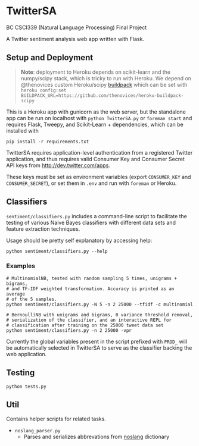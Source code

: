 # TwitterSA

BC CSCI339 (Natural Language Processing) Final Project

A Twitter sentiment analysis web app written with Flask.

## Setup and Deployment

> **Note**: deployment to Heroku depends on scikit-learn and the numpy/scipy
stack, which is tricky to run with Heroku. We depend on @thenovices custom
Heroku/scipy [buildpack](https://github.com/thenovices/heroku-buildpack-scipy)
which can be set with `heroku config:set
BUILDPACK_URL=https://github.com/thenovices/heroku-buildpack-scipy`

This is a Heroku app with gunicorn as the web server, but the standalone app
can be run on localhost with `python TwitterSA.py` or `foreman start` and
requires Flask, Tweepy, and Scikit-Learn + dependencies, which can be installed
with

    pip install -r requirements.txt

TwitterSA requires application-level authentication from a registered Twitter
application, and thus requires valid Consumer Key and Consumer Secret API keys
from http://dev.twitter.com/apps.

These keys must be set as environment variables (export `CONSUMER_KEY` and
`CONSUMER_SECRET`), or set them in `.env` and run with `foreman` or Heroku.

## Classifiers

`sentiment/classifiers.py` includes a command-line script to facilitate the
testing of various Naive Bayes classifiers with different data sets and feature
extraction techniques.

Usage should be pretty self explanatory by accessing help:

    python sentiment/classifiers.py --help

### Examples

    # MultinomialNB, tested with random sampling 5 times, unigrams + bigrams,
    # and TF-IDF weighted transformation. Accuracy is printed as an average
    # of the 5 samples.
    python sentiment/classifiers.py -N 5 -n 2 25000 --tfidf -c multinomial

    # BernoulliNB with unigrams and bigrams, 0 variance threshold removal,
    # serialization of the classifier, and an interactive REPL for
    # classification after training on the 25000 tweet data set
    python sentiment/classifiers.py -n 2 25000 -vpr

Currently the global variables present in the script prefixed with `PROD_` will
be automatically selected in TwitterSA to serve as the classifier backing the
web application.

## Testing

    python tests.py

## Util

Contains helper scripts for related tasks.

 - `noslang_parser.py`
     - Parses and serializes abbrevations from
       [noslang](http://www.noslang.com/) dictionary
